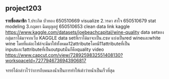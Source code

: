## project203
**รายชื่อสมาชิก**
1.ประกิต บัวทอง 650510669 visualize
2.วรดา สาใจ 650510679 stat modeling
3.กฤตยา ฉิมบุญอยู่ 650510653 clean data 
link kaggle
https://www.kaggle.com/datasets/joebeachcapital/wine-quality
data setของกลุ่มเราได้มาจากเว็บ KAGGLE  data setที่เราได้มาจะเป็น.csv แบ่งเป็นred wineและwhite wine โดยที่แต่ละไฟล์จะมีมาให้ทั้งหมด12attributeโดยมี11attributeที่เป็น inputและ1attributeที่เป็นoutputนั่นก็คือquality 
video
https://www.capcut.com/view/7289259832551408130?workspaceId=7277946736943906817

จารย์ได้กล่าวไว้ว่าการถีบคนลงน้ำเป็นการทำให้เค้าว่ายน้ำเป็นเร็วที่สุด
